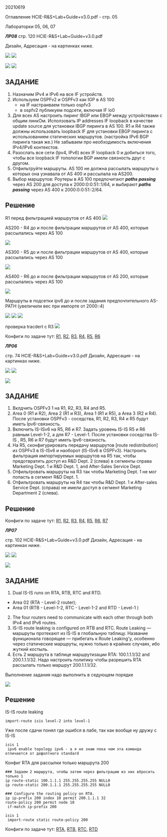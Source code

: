 20210619

Оглавление HCIE-R&S+Lab+Guide+v3.0.pdf - стр. 05

Лабораторки 05, 06, 07

___ЛР08___
стр. 120 HCIE-R&S+Lab+Guide+v3.0.pdf

Дизайн, Адресация - на картинках ниже.

![](pictures/01.jpg)
![](pictures/02.jpg)

![](pictures/03.jpg)
![](pictures/04.jpg)

## ЗАДАНИЕ ##
1. Назначим IPv4 и IPv6 на все IF устройств. 
2. Используем OSPFv2 и OSPFv3 как IGP в AS 100
   - на IF настраиваем только ospfv3
   - в ospfv2 публикуем подсети, включая IF lo0
3. Для всех AS настроить пиринг IBGP или EBGP между устройствами с общим линкОм. Исползовать IP addresses IF loopback в качестве update source для установки IBGP пиринга в AS 100. R1 и R4 также должны использовать loopback IF для установки  EBGP пиринга с использованием статических маршрутов. (настройка IPv6 BGP пиринга такая же.) Не забываем про необходимость включения IPv4/IPv6 контекстов.
4. Разослать все сети (Ipv4, IPv6) всех IF loopback 0 и добиться того, чтобы все  loopback IF топологии BGP  имели связность друг с другом. 
5. Отфильтруйте маршруты. AS 100 не должна рассылать маршруты о которых она узнавала от AS 400 и рассылала на AS200. 
6. Выбор маршрутов: Роутеры в AS 100 предпочитают ___paths passing___ через AS 200 для доступа к 2000:0:0:51::1/64, и выбирают ___paths passing___ через AS 400 к 2000:0:0:51::2/64. 

## Решение ##

R1 перед фильтрацией маршрутов от AS 400
![](pictures/05.jpg)

AS200 - R4 до и после фильтрации маршрутов от AS 400, которые рассылались через AS 100

![](pictures/06.jpg)

AS300 - R5 до и после фильтрации маршрутов от AS 400, которые рассылались через AS 100

![](pictures/07.jpg)

AS400 - R6 до и после фильтрации маршрутов от AS 200, которые рассылались через AS 100

![](pictures/11.jpg)

Маршруты в подсетки ipv6 до и после задания предпочтительного AS-PATH (увеличили вес при импорте от 2000::4)

![](pictures/08.jpg)
![](pictures/09.jpg)
![](pictures/10.jpg)

проверка tracdert с R3
![](pictures/12.jpg)


Конфиги по задаче тут: 
[R1](config/L8/R1.txt), 
[R2](config/L8/R2.txt), 
[R3](config/L8/R3.txt), 
[R4](config/L8/R3.txt), 
[R5](config/L8/R3.txt), 
[R6](config/L8/R3.txt)



___ЛР06___

стр. 74 HCIE-R&S+Lab+Guide+v3.0.pdf
Дизайн, Адресация - на картинках ниже.

![](pictures/04.jpg)
![](pictures/06.jpg)

![](pictures/05.jpg)


## ЗАДАНИЕ ##
1. Вклдчить OSPFv3 1 на R1, R2, R3, R4 and R5. 
2. Area 0 (R1 и R2), Area 2 (R1 и R3), Area 1 (R1 и R5), а  Area 3 (R2 и R4). После установки OSPFv3 - соседства,  R1, R2, 
R3, R4 и R5 будут иметь Ipv6-связность. 
3. Включить IS-ISv6 на R5, R6 и R7. Задать уровень IS-IS R5 и R6 равным Level-1-2, а для R7 - Level-1. После установки соседства IS-IS , R5, R6 и R7 будут иметь Ipv6-связность. 
4. На R5, сконфигурировать передачу маршрутов [route redistribution] из OSPFv3 в IS-ISv6 и наоборот (IS-ISv6 в  OSPFv3). Настроить фильтрация импортируемых маршрутов на R5 так, чтобы предотвратить доступ из R&D Dept. 2 (слева) в сегменты справа  Marketing Dept. 1 и R&D Dept. 1, and After-Sales Service Dept. 
5. Отфильтровать маршруты на R3 так чтобы Marketing Dept. 1 не мог попасть в сегмент R&D Dept. 1. 
6. Отфильтровать маршруты на R4 так чтобы R&D Dept. 1 и  After-sales Service Dept. (справа) не имели доступ в сегмент  Marketing Department 2 (слева).

## Решение ##

Конфиги по задаче тут: 
[R1](config/L6/R1.txt), [R2](config/L6/R2.txt), [R3](config/L6/R3.txt), [R4](config/L6/R4.txt), [R5](config/L6/R5.txt), [R6](config/L6/R6.txt), [R7](config/L6/R7.txt)


___ЛР07___

стр. 102 HCIE-R&S+Lab+Guide+v3.0.pdf
Дизайн, Адресация - на картинках ниже.

![](pictures/07.jpg)
![](pictures/08.jpg)

![](pictures/09.jpg)

## ЗАДАНИЕ ##
1. Dual IS-IS runs on RTA, RTB, RTC and RTD. 
- Area 02 (RTA - Level-2 router);
- Area 01 (RTB - Level-1-2, RTC - Level-1-2 and RTD - Level-1 )
2. The four routers need to communicate with each other through both IPv4 and IPv6 routes. 
3. IS-IS route leaking is configured on RTB and RTC. Route Leaking — маршруты протекают из IS-IS в глобальную таблицу. Название функционала говорящее — прибегать к Route Leaking'у, особенно через статические маршруты, нужно только в крайних случаях, ибо жуткий костыль.
4. Есть 2 маршрута в таблице маршрутизации RTA: 100.1.1.1/32 and 200.1.1.1/32. Надо настроить политику чтобы разрешить RTA рассылать только маршрут 200.1.1.1/32.

Выполнение задания надо выполнить в седующем порядке

![](pictures/10.jpg)

## Решение ##

IS-IS route leaking 
```
import-route isis level-2 into level-1
```

Уже после сдачи понял где ошибся в лабе, так как вообще ну дружу с IS-IS
```
isis 1
 ipv6 enable topology ipv6 - а я не знаю пока чем эта команда отличается от дефолтного standard
```
Конфиг RTA для рассылки только маршрута 200
```
### Задаем 2 маршрута, чтобы затем через фильтрацию из них вбросить только 1 
ip route-static 100.1.1.1 255.255.255.255 NULL0 
ip route-static 200.1.1.1 255.255.255.255 NULL0 

### Configure the routing policy on RTA.
ip ip-prefix 200 index 10 permit 200.1.1.1 32 
route-policy 200 permit node 10 
 if-match ip-prefix 200 

isis 1 
 import-route static route-policy 200 
```

Конфиги по задаче тут: [RTA](config/L7/RTA.txt), [RTB](config/L7/RTB.txt), [RTC](config/L7/RTC.txt), [RTD](config/L7/RTD.txt)

